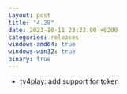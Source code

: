 ```yaml
---
layout: post
title: "4.28"
date: 2023-10-11 23:23:00 +0200
categories: releases
windows-amd64: true
windows-win32: true
binary: true
---
```


* tv4play: add support for token